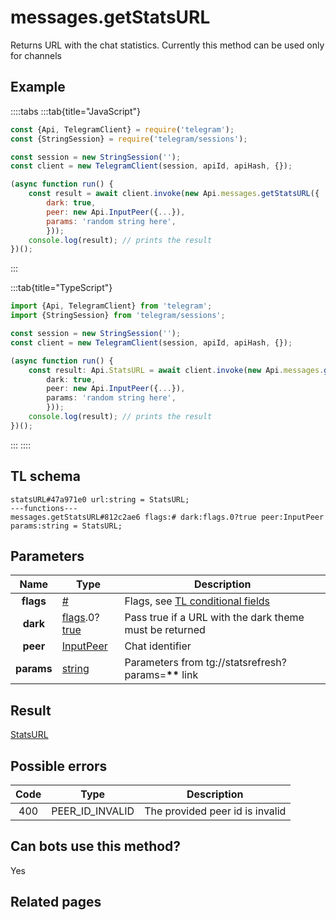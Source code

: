 # messages.getStatsURL

Returns URL with the chat statistics. Currently this method can be used only for channels

## Example

::::tabs
:::tab{title="JavaScript"}

```js
const {Api, TelegramClient} = require('telegram');
const {StringSession} = require('telegram/sessions');

const session = new StringSession('');
const client = new TelegramClient(session, apiId, apiHash, {});

(async function run() {
    const result = await client.invoke(new Api.messages.getStatsURL({
		dark: true,
		peer: new Api.InputPeer({...}),
		params: 'random string here',
		}));
    console.log(result); // prints the result
})();

```

:::

:::tab{title="TypeScript"}

```ts
import {Api, TelegramClient} from 'telegram';
import {StringSession} from 'telegram/sessions';

const session = new StringSession('');
const client = new TelegramClient(session, apiId, apiHash, {});

(async function run() {
    const result: Api.StatsURL = await client.invoke(new Api.messages.getStatsURL({
		dark: true,
		peer: new Api.InputPeer({...}),
		params: 'random string here',
		}));
    console.log(result); // prints the result
})();

```

:::
::::

## TL schema

```
statsURL#47a971e0 url:string = StatsURL;
---functions---
messages.getStatsURL#812c2ae6 flags:# dark:flags.0?true peer:InputPeer params:string = StatsURL;
```

## Parameters

|    Name    | Type                                                                                                                              | Description                                                                                             |
| :--------: | --------------------------------------------------------------------------------------------------------------------------------- | ------------------------------------------------------------------------------------------------------- |
| **flags**  | [#](https://core.telegram.org/type/%23)                                                                                           | Flags, see [TL conditional fields](https://core.telegram.org/mtproto/TL-combinators#conditional-fields) |
|  **dark**  | [flags](https://core.telegram.org/mtproto/TL-combinators#conditional-fields).0?[true](https://core.telegram.org/constructor/true) | Pass true if a URL with the dark theme must be returned                                                 |
|  **peer**  | [InputPeer](https://core.telegram.org/type/InputPeer)                                                                             | Chat identifier                                                                                         |
| **params** | [string](https://core.telegram.org/type/string)                                                                                   | Parameters from tg://statsrefresh?params=**\*\*** link                                                  |

## Result

[StatsURL](https://core.telegram.org/type/StatsURL)

## Possible errors

| Code | Type            | Description                     |
| :--: | --------------- | ------------------------------- |
| 400  | PEER_ID_INVALID | The provided peer id is invalid |

## Can bots use this method?

Yes

## Related pages
